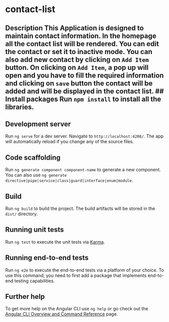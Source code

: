 # contact-list
## Description  This Application is designed to maintain contact information. In the homepage all the contact list will be rendered. You can edit the contact or set it to inactive mode. You can also add new contact by clicking on `Add Item` button. On clicking on `Add Item`, a pop up will open and you have to fill the required information and clicking on `save` button the contact will be added and will be displayed in the contact list.  ## Install packages  Run `npm install` to install all the libraries.

## Development server

Run `ng serve` for a dev server. Navigate to `http://localhost:4200/`. The app will automatically reload if you change any of the source files.

## Code scaffolding

Run `ng generate component component-name` to generate a new component. You can also use `ng generate directive|pipe|service|class|guard|interface|enum|module`.

## Build

Run `ng build` to build the project. The build artifacts will be stored in the `dist/` directory.

## Running unit tests

Run `ng test` to execute the unit tests via [Karma](https://karma-runner.github.io).

## Running end-to-end tests

Run `ng e2e` to execute the end-to-end tests via a platform of your choice. To use this command, you need to first add a package that implements end-to-end testing capabilities.

## Further help

To get more help on the Angular CLI use `ng help` or go check out the [Angular CLI Overview and Command Reference](https://angular.io/cli) page.
